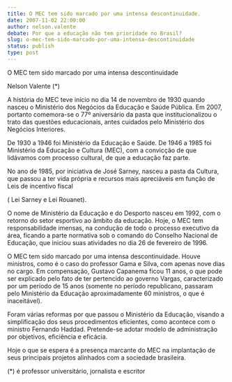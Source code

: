 ```yaml
---
title: O MEC tem sido marcado por uma intensa descontinuidade.
date: 2007-11-02 22:00:00
author: nelson.valente
debate: Por que a educação não tem prioridade no Brasil?
slug: o-mec-tem-sido-marcado-por-uma-intensa-descontinuidade
status: publish 
type: post
---
```


O MEC tem sido marcado por uma intensa descontinuidade  

  

  

  

 Nelson Valente (\*)  

  

  

 A história do MEC teve início no dia 14 de novembro de 1930 quando nasceu o Ministério dos Negócios da Educação e Saúde Pública. Em 2007, portanto comemora-se o 77º aniversário da pasta que institucionalizou o trato das questões educacionais, antes cuidados pelo Ministério dos Negócios Interiores.  

 De 1930 a 1946 foi Ministério da Educação e Saúde. De 1946 a 1985 foi Ministério da Educação e Cultura (MEC), com a convicção de que lidávamos com processo cultural, de que a educação faz parte.  

 No ano de 1985, por iniciativa de José Sarney, nasceu a pasta da Cultura, que passou a ter vida própria e recursos mais apreciáveis em função de Leis de incentivo fiscal  

 ( Lei Sarney e Lei Rouanet).  

 O nome de Ministério da Educação e do Desporto nasceu em 1992, com o retorno do setor esportivo ao âmbito da educação. Hoje, o MEC tem responsabilidade imensas, na condução de todo o processo executivo da área, ficando a parte normativa sob o comando do Conselho Nacional de Educação, que iniciou suas atividades no dia 26 de fevereiro de 1996.  

 O MEC tem sido marcado por uma intensa descontinuidade. Houve ministros, como é o caso do professor Gama e Silva, com apenas nove dias no cargo. Em compensação, Gustavo Capanema ficou 11 anos, o que pode ser explicado pelo fato de ter pertencido ao governo Vargas, caracterizado por um período de 15 anos (somente no período republicano, passaram pelo Ministério da Educação aproximadamente 60 ministros, o que é inaceitável).  

 Foram várias reformas por que passou o Ministério da Educação, visando a simplificação dos seus procedimentos eficientes, como acontece com o ministro Fernando Haddad. Pretende-se adotar modelo de administração por objetivos, eficiência e eficácia.  

 Hoje o que se espera é a presença marcante do MEC na implantação de seus principais projetos alinhados com a sociedade brasileira.  

  

  

  

(\*) é professor universitário, jornalista e escritor  


